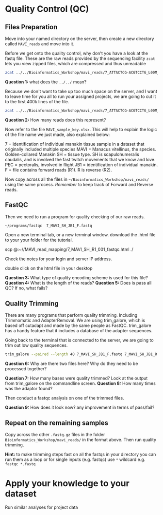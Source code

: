 # Quality Control (QC)

## Files Preparation

Move into your named directory on the server, then create a new directory called ```MAVI_reads``` and move into it.


Before we get onto the quality control, why don't you have a look at the fastq file. These are the raw reads provided by the sequencing facility
```zcat``` lets you view zipped files, which are compressed and thus unreadable

```bash
zcat ../../Bioinformatics_Workshop/mavi_reads/7_ATTACTCG-ACGTCCTG_L00M_R1_001.fastq.gz | head
```
**Question 1:** what does the ```../../``` mean?

Because we don't want to take up too much space on the server, and I want to leave time for you all to run your assigned projects, we are going to cut it to the first 400k lines of the file. 

```bash
zcat ../../Bioinformatics_Workshop/mavi_reads/7_ATTACTCG-ACGTCCTG_L00M_R1_001.fastq.gz | head -n 400000 > ./7_MAVI_SH_JB1_F.fastq
```
**Question 2:** How many reads does this represent?


Now refer to the file ```MAVI_sample_key.xlsx```. This will help to explain the logic of the file name we just made, also explained below:

7 = identification of individual manakin tissue sample in a dataset that originally included multiple species
MAVI = Manacus vitellinus, the species. Golden-collared Manakin
SH = tissue type. SH is scapulohumeralis caudalis, and is involved the fast twitch movements that we know and love. 
PEC = pectoralis, involved in flight
JB1 = identification of individual manakin.
F = file contains forward reads (R1). R is reverse (R2).


Now copy across all the files in ```~/Bioinformatics_Workshop/mavi_reads/``` using the same process. *Remember* to keep track of Forward and Reverse reads. 

## FastQC

Then we need to run a program for quality checking of our raw reads. 

```bash
~/programs/fastqc  7_MAVI_SH_JB1_F.fastq
```

Open a new terminal tab, or a new terminal window.
download the .html file to your your folder for the tutorial.

scp  <USERNAME>@<SERVER-IP>:~/<YOUR DIR>/MAVI_read_mapping/7_MAVI_SH_R1_001_fastqc.html ./

Check the notes for your login and server IP address. 

double click on the html file in your desktop

**Question 3:** What type of quality encoding scheme is used for this file? 
**Question 4:** What is the length of the reads?
**Question 5:** Does is pass all QC? If no, what fails?

## Quality Trimming

There are many programs that perform quality trimming. Including Trimmomatic and AdapterRemoval. We are using trim_galore, which is based off cutadapt and made by the same people as FastQC. 
trim_galore has a handy feature that it includes a database of the adapter sequences. 

Going back to the terminal that is connected to the server, we are going to trim out low quality sequences. 

```bash
trim_galore --paired --length 40 7_MAVI_SH_JB1_F.fastq 7_MAVI_SH_JB1_R.fastq
```

**Question 6:** Why are there two files here? Why do they need to be processed together?

**Question 7:** How many bases were quality trimmed? Look at the output from trim_galore on the commandline screen.
**Question 8:** How many times was the adaptor found? 

Then conduct a fastqc analysis on one of the trimmed files. 

**Question 9:** How does it look now? any improvement in terms of pass/fail?

## Repeat on the remaining samples

Copy across the other ```.fastq.gz``` files in the folder ```Bioinformatics_Workshop/mavi_reads/``` in the format above. Then run quality trimming.  

**Hint:** to make trimming steps fast on all the fastqs in your directory you can run them as a loop or for single inputs (e.g. fastqc) use ```*``` wildcard e.g. ```fastqc *.fastq```

# Apply your knowledge to your dataset

Run similar analyses for project data




